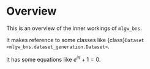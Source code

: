 # Overview

This is an overview of the inner workings of `mlgw_bns`. 

It makes reference to some classes like {class}`Dataset <mlgw_bns.dataset_generation.Dataset>`.

It has some equations like $e^{i \pi } + 1 = 0$.
